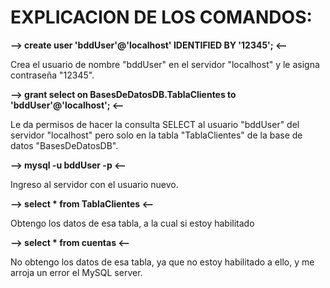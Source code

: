 # EXPLICACION DE LOS COMANDOS:

**--> create user 'bddUser'@'localhost' IDENTIFIED BY '12345'; <--**

Crea el usuario de nombre "bddUser" en el servidor "localhost" y le asigna contraseña "12345".


**--> grant select on BasesDeDatosDB.TablaClientes to 'bddUser'@'localhost'; <--**

Le da permisos de hacer la consulta SELECT al usuario "bddUser" del servidor "localhost" pero solo en la tabla "TablaClientes" de la base de datos "BasesDeDatosDB".

**--> mysql -u bddUser -p <--**

Ingreso al servidor con el usuario nuevo.


**--> select * from TablaClientes <--**

Obtengo los datos de esa tabla, a la cual si estoy habilitado

**--> select * from cuentas <--**

No obtengo los datos de esa tabla, ya que no estoy habilitado a ello, y me arroja un error el MySQL server.
